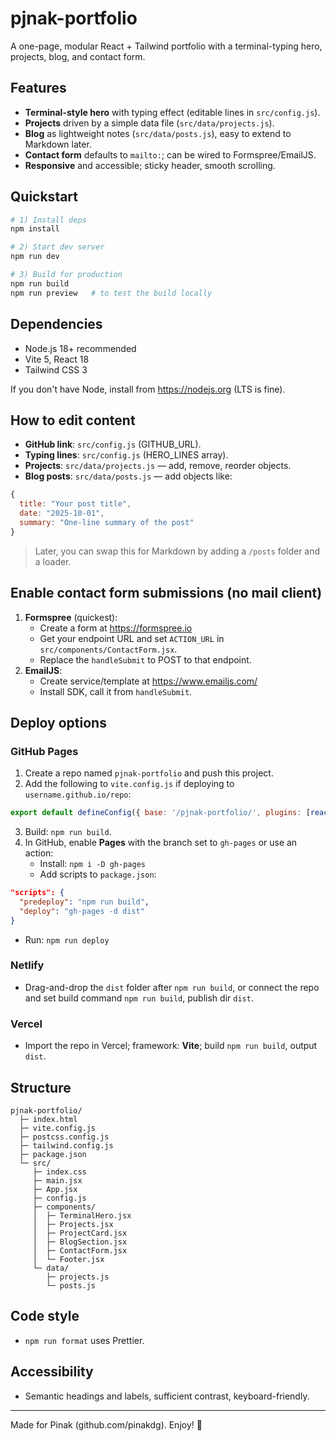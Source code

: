 # pjnak-portfolio

A one-page, modular React + Tailwind portfolio with a terminal-typing hero, projects, blog, and contact form.

## Features
- **Terminal-style hero** with typing effect (editable lines in `src/config.js`).
- **Projects** driven by a simple data file (`src/data/projects.js`).
- **Blog** as lightweight notes (`src/data/posts.js`), easy to extend to Markdown later.
- **Contact form** defaults to `mailto:`; can be wired to Formspree/EmailJS.
- **Responsive** and accessible; sticky header, smooth scrolling.

## Quickstart
```bash
# 1) Install deps
npm install

# 2) Start dev server
npm run dev

# 3) Build for production
npm run build
npm run preview   # to test the build locally
```

## Dependencies
- Node.js 18+ recommended
- Vite 5, React 18
- Tailwind CSS 3

If you don't have Node, install from https://nodejs.org (LTS is fine).

## How to edit content
- **GitHub link**: `src/config.js` (GITHUB_URL).
- **Typing lines**: `src/config.js` (HERO_LINES array).
- **Projects**: `src/data/projects.js` — add, remove, reorder objects.
- **Blog posts**: `src/data/posts.js` — add objects like:
```js
{
  title: "Your post title",
  date: "2025-10-01",
  summary: "One-line summary of the post"
}
```
> Later, you can swap this for Markdown by adding a `/posts` folder and a loader.

## Enable contact form submissions (no mail client)
1. **Formspree** (quickest):
   - Create a form at https://formspree.io
   - Get your endpoint URL and set `ACTION_URL` in `src/components/ContactForm.jsx`.
   - Replace the `handleSubmit` to POST to that endpoint.
2. **EmailJS**:
   - Create service/template at https://www.emailjs.com/
   - Install SDK, call it from `handleSubmit`.

## Deploy options
### GitHub Pages
1. Create a repo named `pjnak-portfolio` and push this project.
2. Add the following to `vite.config.js` if deploying to `username.github.io/repo`:
```js
export default defineConfig({ base: '/pjnak-portfolio/', plugins: [react()] })
```
3. Build: `npm run build`. 
4. In GitHub, enable **Pages** with the branch set to `gh-pages` or use an action:
   - Install: `npm i -D gh-pages`
   - Add scripts to `package.json`:
```json
"scripts": {
  "predeploy": "npm run build",
  "deploy": "gh-pages -d dist"
}
```
   - Run: `npm run deploy`

### Netlify
- Drag-and-drop the `dist` folder after `npm run build`, or connect the repo and set build command `npm run build`, publish dir `dist`.

### Vercel
- Import the repo in Vercel; framework: **Vite**; build `npm run build`, output `dist`.

## Structure
```
pjnak-portfolio/
  ├─ index.html
  ├─ vite.config.js
  ├─ postcss.config.js
  ├─ tailwind.config.js
  ├─ package.json
  └─ src/
     ├─ index.css
     ├─ main.jsx
     ├─ App.jsx
     ├─ config.js
     ├─ components/
     │  ├─ TerminalHero.jsx
     │  ├─ Projects.jsx
     │  ├─ ProjectCard.jsx
     │  ├─ BlogSection.jsx
     │  ├─ ContactForm.jsx
     │  └─ Footer.jsx
     └─ data/
        ├─ projects.js
        └─ posts.js
```

## Code style
- `npm run format` uses Prettier.

## Accessibility
- Semantic headings and labels, sufficient contrast, keyboard-friendly.

---
Made for Pinak (github.com/pinakdg). Enjoy! 🎉
